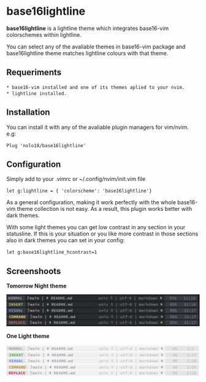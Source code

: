# base16lightline
**base16lightline** is a lightline theme which integrates base16-vim colorschemes within lightline.

You can select any of the avaliable themes in base16-vim package and base16lightline theme matches lightline colours with that theme.

## Requeriments
    * base16-vim installed and one of its themes aplied to your nvim.
    * lightline installed.

## Installation
You can install it with any of the avaliable plugin managers for vim/nvim. e.g:

```vim
Plug 'nolo18/base16lightline'
```

## Configuration
Simply add to your .vimrc or ~/.config/nvim/init.vim file

```vim
let g:lightline = { 'colorscheme': 'base16lightline'}
```

As a general configuration, making it work perfectly with the whole base16-vim theme collection is not easy. As a result, this plugin works better with dark themes.


With some light themes you can get low contrast in any section in your statusline. If this is your situation or you like more contrast in those sections also in dark themes you can set in your config:

```vim
let g:base16lightline_hcontrast=1
```

## Screenshoots

**Tomorrow Night theme**

![Tomorrow Night](/screenshoots/tomorrow-night.jpg)

**One Light theme**

![One Light](/screenshoots/one-light.jpg)

